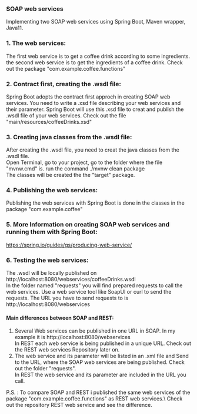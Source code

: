### SOAP web services
Implementing two SOAP web services using Spring Boot, Maven wrapper, Java11. 
### 1. The web services:
The first web service is to get a coffee drink according to some ingredients. the second web service is to get the ingredients of a coffee drink.
Check out the package "com.example.coffee.functions"
### 2. Contract first, creating the .wsdl file:
Spring Boot adopts the contract first approch in creating SOAP web services. You need to write a .xsd file describing your web services and their parameter. 
Spring Boot will use this .xsd file to creat and publish the .wsdl file of your web services. Check out the file "main/resources/coffeeDrinks.xsd" 
### 3. Creating java classes from the .wsdl file:
After creating the .wsdl file, you need to creat the java classes from the .wsdl file. \
Open Terminal, go to your project, go to the folder where the file "mvnw.cmd" is. run the command ./mvnw clean package\
The classes will be created the the "target" package.
### 4. Publishing the web services:
Publishing the web services with Spring Boot is done in the classes in the package "com.example.coffee"
### 5. More Information on creating SOAP web services and running them with Spring Boot:
https://spring.io/guides/gs/producing-web-service/
### 6. Testing the web services:
The .wsdl will be locally published on http://localhost:8080/webservices/coffeeDrinks.wsdl \
In the folder named "requests" you will find prepared requests to call the web services. Use a web service tool like SoapUI or curl to send the requests.
The URL you have to send requests to is  http://localhost:8080/webservices



#### Main differences between SOAP and REST:
1. Several Web services can be published in one URL in SOAP. In my example it is http://localhost:8080/webservices \
In REST each web service is being published in a unique URL. Check out the REST web services Repository later on.
2. The web service and its parameter will be listed in an .xml file and Send to the URL, where the SOAP web services are being published.
Check out the folder "requests". \
In REST the web service and its parameter are included in the URL you call.

P.S. : To compare SOAP and REST i published the same web services of the package "com.example.coffee.functions" as REST web services.\ Check out the repository REST web service and see the difference.


